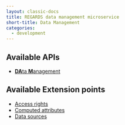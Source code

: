```yaml
---
layout: classic-docs
title: REGARDS data management microservice
short-title: Data Management
categories:
  - development
---
```


## Available APIs

- [**DA**ta **M**anagement](/development/regards/dam/api/model-api/)

## Available Extension points

- [Access rights](/development/regards/dam/plugins/access-rights/access-rights-plugins/)
- [Computed attributes](/development/regards/dam/plugins/computed-attribute/computed-attribute-plugins/)
- [Data sources](/development/regards/dam/plugins/data-source/data-source-plugins/)
